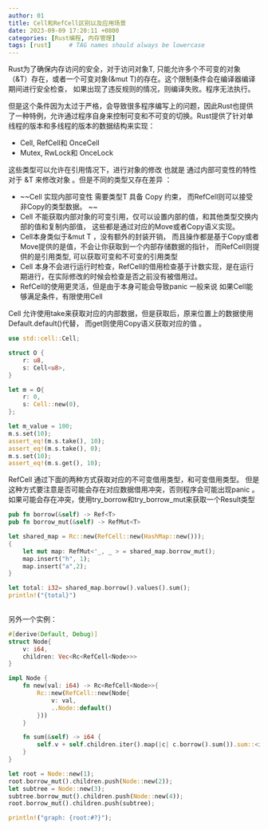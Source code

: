 ```yaml
---
author: 01
title: Cell和RefCell区别以及应用场景
date: 2023-09-09 17:20:11 +0800
categories: [Rust编程, 内存管理]
tags: [rust]     # TAG names should always be lowercase
---
```


Rust为了确保内存访问的安全，对于访问对象T, 只能允许多个不可变的对象（&T）存在，或者一个可变对象(&mut T)的存在。这个限制条件会在编译器编译期间进行安全检查， 如果出现了违反规则的情况，则编译失败。程序无法执行。 

但是这个条件因为太过于严格，会导致很多程序编写上的问题，因此Rust也提供了一种特例，允许通过程序自身来控制可变和不可变的切换。Rust提供了针对单线程的版本和多线程的版本的数据结构来实现：

- Cell, RefCell和 OnceCell 
- Mutex, RwLock和 OnceLock  

这些类型可以允许在引用情况下，进行对象的修改 也就是 通过内部可变性的特性对于 &T 来修改对象 。但是不同的类型又存在差异 ： 

- ~~Cell<T>  实现内部可变性 需要类型T 具备 Copy 约束， 而RefCell则可以接受非Copy的类型数据。 ~~
- Cell 不能获取内部对象的可变引用，仅可以设置内部的值，和其他类型交换内部的值和复制内部值， 这些都是通过对应的Move或者Copy语义实现。 
- Cell本身类似于&mut T ，没有额外的封装开销， 而且操作都是基于Copy或者Move提供的是值，不会让你获取到一个内部存储数据的指针， 而RefCell则提供的是引用类型, 可以获取可变和不可变的引用类型
- Cell 本身不会进行运行时检查，RefCell的借用检查基于计数实现，是在运行期进行，在实际修改的时候会检查是否之前没有被借用过。
- RefCell的使用更灵活，但是由于本身可能会导致panic 一般来说 如果Cell能够满足条件，有限使用Cell  

Cell 允许使用take来获取对应的内部数据，但是获取后，原来位置上的数据使用Default.default()代替， 而get则使用Copy语义获取对应的值 。 

```rust
use std::cell::Cell;

struct O {
    r: u8,
    s: Cell<u8>,
}

let m = O{
    r: 0,
    s: Cell::new(0),
};

let m_value = 100;
m.s.set(10);
assert_eq!(m.s.take(), 10);
assert_eq!(m.s.take(), 0);
m.s.set(10);
assert_eq!(m.s.get(), 10);
```

RefCell 通过下面的两种方式获取对应的不可变借用类型，和可变借用类型。 但是这种方式要注意是否可能会存在对应数据借用冲突，否则程序会可能出现panic 。 如果可能会存在冲突，使用try_borrow和try_borrow_mut来获取一个Result类型 

```rust
pub fn borrow(&self) -> Ref<T>
pub fn borrow_mut(&self) -> RefMut<T>
```

```rust
let shared_map = Rc::new(RefCell::new(HashMap::new()));
{
    let mut map: RefMut<'_, _ > = shared_map.borrow_mut();
    map.insert("h", 1);
    map.insert("a",2);
}

let total: i32= shared_map.borrow().values().sum();
println!("{total}")
    
```

另外一个实例： 

```rust
#[derive(Default, Debug)]
struct Node{
    v: i64,
    children: Vec<Rc<RefCell<Node>>>
}

impl Node {
    fn new(val: i64) -> Rc<RefCell<Node>>{
        Rc::new(RefCell::new(Node{
            v: val,
            ..Node::default()
        }))
    }

    fn sum(&self) -> i64 {
        self.v + self.children.iter().map(|c| c.borrow().sum()).sum::<i64>()
    }
}

let root = Node::new(1);
root.borrow_mut().children.push(Node::new(2));
let subtree = Node::new(3);
subtree.borrow_mut().children.push(Node::new(4));
root.borrow_mut().children.push(subtree);

println!("graph: {root:#?}");
```